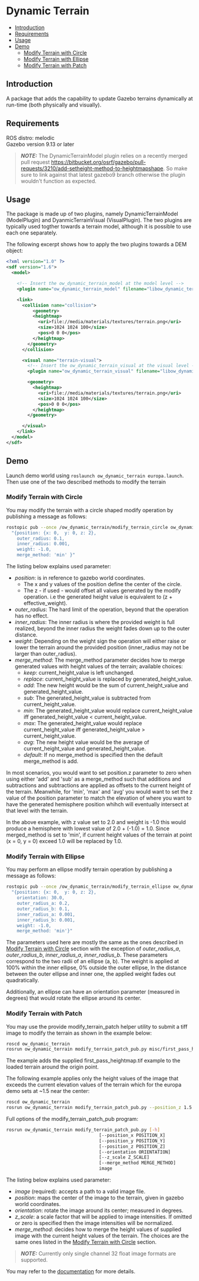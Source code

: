 # Dynamic Terrain

- [Introduction](#introduction)
- [Requirements](#requirements)
- [Usage](#usage)
- [Demo](#demo)
  - [Modify Terrain with Circle](#modify-terrain-with-circle)
  - [Modify Terrain with Ellipse](#modify-terrain-with-ellipse)
  - [Modify Terrain with Patch](#modify-terrain-with-patch)

## Introduction

A package that adds the capability to update Gazebo terrains dynamically at run-time (both physically and visually).

## Requirements

ROS distro: melodic  
Gazebo version 9.13 or later

> **_NOTE:_** The DynamicTerrainModel plugin relies on a recently merged pull request
https://bitbucket.org/osrf/gazebo/pull-requests/3210/add-setheight-method-to-heightmapshape.
So make sure to link against that latest gazebo9 branch otherwise the plugin wouldn't function as expected.

## Usage

The package is made up of two plugins, namely DynamicTerrainModel (ModelPlugin) and DyanmicTerrainVisual (VisualPlugin).
The two plugins are typically used togther towards a terrain model, although it is possible to use each one separately.

The following excerpt shows how to apply the two plugins towards a DEM object:

```xml
<?xml version="1.0" ?>
<sdf version="1.6">
  <model>

    <!-- Insert the ow_dynamic_terrain_model at the model level -->
    <plugin name="ow_dynamic_terrain_model" filename="libow_dynamic_terrain_model.so" />

    <link>
      <collision name="collision">
          <geometry>
          <heightmap>
            <uri>file://media/materials/textures/terrain.png</uri>
            <size>1024 1024 100</size>
            <pos>0 0 0</pos>
          </heightmap>
        </geometry>
      </collision>

      <visual name="terrain-visual">
        <!-- Insert the ow_dynamic_terrain_visual at the visual level -->
        <plugin name="ow_dynamic_terrain_visual" filename="libow_dynamic_terrain_visual.so" />

        <geometry>
          <heightmap>
            <uri>file://media/materials/textures/terrain.png</uri>
            <size>1024 1024 100</size>
            <pos>0 0 0</pos>
          </heightmap>
        </geometry>

      </visual>
    </link>
  </model>
</sdf>
```

## Demo

Launch demo world using `roslaunch ow_dynamic_terrain europa.launch`. Then use one of the two described methods to
modify the terrain

### Modify Terrain with Circle

You may modify the terrain with a circle shaped modify operation by publishing a message as follows:

```bash
rostopic pub --once /ow_dynamic_terrain/modify_terrain_circle ow_dynamic_terrain/modify_terrain_circle \
  "{position: {x: 0,  y: 0, z: 2},
    outer_radius: 0.1,
    inner_radius: 0.001,
    weight: -1.0,
    merge_method: 'min' }"
```

The listing below explains used parameter:

* *position*: is in reference to gazebo world coordinates.
  * The x and y values of the position define the center of the circle.
  * The z - if used - would offset all values generated by the modify operation. i.e the generated height value is
  equivalent to (z + effective_weight).
* *outer_radius*: The hard limit of the operation, beyond that the operation has no effect.
* *inner_radius*: The inner radius is where the provided weight is full realized, beyond the inner radius the weight
fades down up to the outer distance.
* *weight*: Depending on the weight sign the operation will either raise or lower the terrain around the provided
position (inner_radius may not be larger than outer_radius).
* *merge_method*: The merge_method parameter decides how to merge generated values with height values of the terrain; 
available choices:
  * *keep*: current_height_value is left unchanged.
  * *replace*: current_height_value is replaced by generated_height_value.
  * *add*: The new height would be the sum of current_height_value and generated_height_value.
  * *sub*: The generated_height_value is subtracted from current_height_value.
  * *min*: The generated_height_value would replace current_height_value iff generated_height_value < current_height_value.
  * *max*: The generated_height_value would replace current_height_value iff generated_height_value > current_height_value.
  * *avg*: The new height value would be the average of current_height_value and generated_height_value.
  * *default*: If no merge_method is specified then the default merge_method is add.
  
In most scenarios, you would want to set position.z parameter to zero when using either 'add' and 'sub' as a merge_method
 such that additions and subtractions and subtractions are applied as offsets to the current height of the terrain.
 Meanwhile, for 'min', 'max' and 'avg' you would want to set the z value of the position parameter to match the elevation
 of where you want to have the generated hemisphere position whihch will eventually intersect at that level with the terrain.

In the above example, with z value set to 2.0 and weight is -1.0 this would produce a hemisphere with lowest value of 
2.0 + (-1.0) = 1.0. Since merged_method is set to 'min', if current height values of the terrain at point (x = 0, y = 0)
exceed 1.0 will be replaced by 1.0.

### Modify Terrain with Ellipse

You may perform an ellipse modify terrain operation by publishing a message as follows:

```bash
rostopic pub --once /ow_dynamic_terrain/modify_terrain_ellipse ow_dynamic_terrain/modify_terrain_ellipse \
  "{position: {x: 0,  y: 0, z: 2},
    orientation: 30.0,
    outer_radius_a: 0.2,
    outer_radius_b: 0.1,
    inner_radius_a: 0.001,
    inner_radius_b: 0.001,
    weight: -1.0,
    merge_method: 'min'}"
```

The parameters used here are mostly the same as the ones described in [Modify Terrain with Circle](#modify-terrain-with-circle)
 section with the exception of *outer_radius_a*, *outer_radius_b*, *inner_radius_a*, *inner_radius_b*. These parameters
 correspond to the two radii of an ellipse (a, b). The weight is applied at 100% within the inner ellipse, 0% outside the
 outer ellipse, In the distance between the outer ellipse and inner one, the applied weight fades out quadratically.  

Additionally, an ellipse can have an orientation parameter (measured in degrees) that would rotate the ellipse around
 its center.

### Modify Terrain with Patch

You may use the provide modify_terrain_patch helper utility to submit a tiff image to modify the terrain as shown in the example below:

```bash
roscd ow_dynamic_terrain
rosrun ow_dynamic_terrain modify_terrain_patch_pub.py misc/first_pass_heightmap.tif
```
The example adds the supplied first_pass_heightmap.tif example to the loaded terrain around the origin point.  
  
The following example applies only the height values of the image that exceeds the current elevation values of the terrain
 which for the europa demo sets at ~1.5 near the center:
```bash
roscd ow_dynamic_terrain
rosrun ow_dynamic_terrain modify_terrain_patch_pub.py --position_z 1.5 --merge_method max misc/first_pass_heightmap.tif
```

Full options of the modify_terrain_patch_pub program:
```bash
rosrun ow_dynamic_terrain modify_terrain_patch_pub.py [-h]
                                   [--position_x POSITION_X]
                                   [--position_y POSITION_Y]
                                   [--position_z POSITION_Z]
                                   [--orientation ORIENTATION]
                                   [--z_scale Z_SCALE]
                                   [--merge_method MERGE_METHOD]
                                   image
```

The listing below explains used parameter:
* *image* (required): accepts a path to a valid image file.
* *position*: maps the center of the image to the terrain, given in gazebo world coordinates.
* *orientation*: rotate the image around its center; measured in degrees.
* *z_scale*: a scale factor that will be applied to image intensities. If omitted or zero is specified then the image
 intensities will be normalized.
* *merge_method*: decides how to merge the height values of supplied image with the current height values of the terrain.
The choices are the same ones listed in the [Modify Terrain with Circle](#modify-terrain-with-circle) section.

> **_NOTE:_** Currently only single channel 32 float image formats are supported.

You may refer to the [documentation](https://babelfish.arc.nasa.gov/confluence/pages/viewpage.action?pageId=122756318)
 for more details.